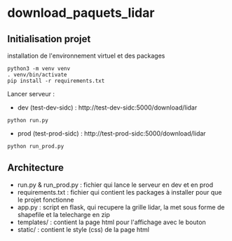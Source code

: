 # download_paquets_lidar

## Initialisation projet

installation de l'environnement virtuel et des packages
```
python3 -m venv venv
. venv/bin/activate
pip install -r requirements.txt 
```

Lancer serveur :
- dev (test-dev-sidc) : http://test-dev-sidc:5000/download/lidar
```
python run.py
```
- prod (test-prod-sidc) : http://test-prod-sidc:5000/download/lidar
```
python run_prod.py
```


## Architecture

- run.py & run_prod.py : fichier qui lance le serveur en dev et en prod
- requirements.txt : fichier qui contient les packages à installer pour que le projet fonctionne
- app.py : script en flask, qui recupere la grille lidar, la met sous forme de shapefile et la telecharge en zip
- templates/ : contient la page html pour l'affichage avec le bouton
- static/ : contient le style (css) de la page html 



